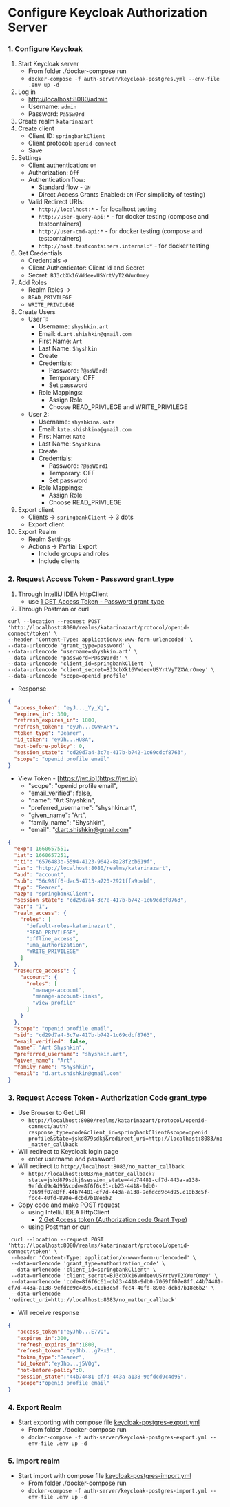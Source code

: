 # Configure Keycloak Authorization Server

### 1. Configure Keycloak

1. Start Keycloak server 
   - From folder ./docker-compose run
   - `docker-compose -f auth-server/keycloak-postgres.yml --env-file .env up -d`
2. Log in 
   - [http://localhost:8080/admin](http://localhost:8080/admin)
   - Username: `admin`
   - Password: `Pa55w0rd`
3. Create realm `katarinazart`
4. Create client
   - Client ID: `springbankClient`
   - Client protocol: `openid-connect`
   - Save
5. Settings
   - Client authentication: `On`
   - Authorization: `Off`
   - Authentication flow:
     - Standard flow - `ON`
     - Direct Access Grants Enabled: `ON` (For simplicity of testing)
   - Valid Redirect URIs:
      - `http://localhost:*` - for localhost testing
      - `http://user-query-api:*` - for docker testing (compose and testcontainers)
      - `http://user-cmd-api:*` - for docker testing (compose and testcontainers)
      - `http://host.testcontainers.internal:*` - for docker testing
6. Get Credentials
   - Credentials ->
   - Client Authenticator: Client Id and Secret
   - Secret: `BJ3cbXk16VWdeevUSYrtVyT2XWurOmey`
7. Add Roles
   - Realm Roles ->
   - `READ_PRIVILEGE`
   - `WRITE_PRIVILEGE`
8. Create Users
   - User 1:
      - Username: `shyshkin.art`
      - Email: `d.art.shishkin@gmail.com`
      - First Name: `Art`
      - Last Name: `Shyshkin`
      - Create
      - Credentials:
         -  Password: `P@ssW0rd!`
         -  Temporary:  OFF
         -  Set password
      - Role Mappings:
        - Assign Role
        - Choose READ_PRIVILEGE and WRITE_PRIVILEGE
   - User 2:
      - Username: `shyshkina.kate`
      - Email: `kate.shishkina@gmail.com`
      - First Name: `Kate`
      - Last Name: `Shyshkina`
      - Create
      - Credentials:
         -  Password: `P@ssW0rd1`
         -  Temporary:  OFF
         -  Set password
      - Role Mappings:
        - Assign Role
        - Choose READ_PRIVILEGE
9. Export client
   - Clients -> `springbankClient` -> 3 dots
   - Export client
10. Export Realm
    - Realm Settings
    - Actions -> Partial Export
      - Include groups and roles
      - Include clients

### 2. Request Access Token - Password grant_type 

1. Through IntelliJ IDEA HttpClient
   - use [1 GET Access Token - Password grant_type](../docker-compose/requests.http)
2. Through Postman or curl  

```shell script
curl --location --request POST 'http://localhost:8080/realms/katarinazart/protocol/openid-connect/token' \
--header 'Content-Type: application/x-www-form-urlencoded' \
--data-urlencode 'grant_type=password' \
--data-urlencode 'username=shyshkin.art' \
--data-urlencode 'password=P@ssW0rd!' \
--data-urlencode 'client_id=springbankClient' \
--data-urlencode 'client_secret=BJ3cbXk16VWdeevUSYrtVyT2XWurOmey' \
--data-urlencode 'scope=openid profile'
```

- Response

```json
{
  "access_token": "eyJ..._Yy_Xg",
  "expires_in": 300,
  "refresh_expires_in": 1800,
  "refresh_token": "eyJh...cGWPAPY",
  "token_type": "Bearer",
  "id_token": "eyJh...HU8A",
  "not-before-policy": 0,
  "session_state": "cd29d7a4-3c7e-417b-b742-1c69cdcf8763",
  "scope": "openid profile email"
}
```
-  View Token - [https://jwt.io](https://jwt.io)
    -  "scope": "openid profile email",
    -  "email_verified": false,
    -  "name": "Art Shyshkin",
    -  "preferred_username": "shyshkin.art",
    -  "given_name": "Art",
    -  "family_name": "Shyshkin",
    -  "email": "d.art.shishkin@gmail.com"
```json
{
  "exp": 1660657551,
  "iat": 1660657251,
  "jti": "6576483b-5594-4123-9642-8a28f2cb619f",
  "iss": "http://localhost:8080/realms/katarinazart",
  "aud": "account",
  "sub": "56c98ff6-dac5-4713-a720-2921ffa9bebf",
  "typ": "Bearer",
  "azp": "springbankClient",
  "session_state": "cd29d7a4-3c7e-417b-b742-1c69cdcf8763",
  "acr": "1",
  "realm_access": {
    "roles": [
      "default-roles-katarinazart",
      "READ_PRIVILEGE",
      "offline_access",
      "uma_authorization",
      "WRITE_PRIVILEGE"
    ]
  },
  "resource_access": {
    "account": {
      "roles": [
        "manage-account",
        "manage-account-links",
        "view-profile"
      ]
    }
  },
  "scope": "openid profile email",
  "sid": "cd29d7a4-3c7e-417b-b742-1c69cdcf8763",
  "email_verified": false,
  "name": "Art Shyshkin",
  "preferred_username": "shyshkin.art",
  "given_name": "Art",
  "family_name": "Shyshkin",
  "email": "d.art.shishkin@gmail.com"
}
```

### 3. Request Access Token - Authorization Code grant_type

- Use Browser to Get URI
    -  `http://localhost:8080/realms/katarinazart/protocol/openid-connect/auth?response_type=code&client_id=springbankClient&scope=openid profile&state=jskd879sdkj&redirect_uri=http://localhost:8083/no_matter_callback`
- Will redirect to Keycloak login page
    -  enter username and password
- Will redirect to `http://localhost:8083/no_matter_callback`
    -  `http://localhost:8083/no_matter_callback?state=jskd879sdkj&session_state=44b74481-cf7d-443a-a138-9efdcd9c4d95&code=8f6f6c61-db23-4418-9db0-7069ff07e8ff.44b74481-cf7d-443a-a138-9efdcd9c4d95.c10b3c5f-fcc4-40fd-890e-dcbd7b18e6b2`
- Copy code and make POST request
  - using IntelliJ IDEA HttpClient
    - [2 Get Access token (Authorization code Grant Type)](../docker-compose/requests.http)
  - using Postman or curl
```shell script
 curl --location --request POST 'http://localhost:8080/realms/katarinazart/protocol/openid-connect/token' \
 --header 'Content-Type: application/x-www-form-urlencoded' \
 --data-urlencode 'grant_type=authorization_code' \
 --data-urlencode 'client_id=springbankClient' \
 --data-urlencode 'client_secret=BJ3cbXk16VWdeevUSYrtVyT2XWurOmey' \
 --data-urlencode 'code=8f6f6c61-db23-4418-9db0-7069ff07e8ff.44b74481-cf7d-443a-a138-9efdcd9c4d95.c10b3c5f-fcc4-40fd-890e-dcbd7b18e6b2' \
 --data-urlencode 'redirect_uri=http://localhost:8083/no_matter_callback'
```
-  Will receive response
```json
{
   "access_token":"eyJhb...E7VQ",
   "expires_in":300,
   "refresh_expires_in":1800,
   "refresh_token":"eyJhb...g7Hx0",
   "token_type":"Bearer",
   "id_token":"eyJhb...j5VQg",
   "not-before-policy":0,
   "session_state":"44b74481-cf7d-443a-a138-9efdcd9c4d95",
   "scope":"openid profile email"
}
```

### 4. Export Realm

- Start exporting with compose file [keycloak-postgres-export.yml](/docker-compose/auth-server/keycloak-postgres-export.yml)
  - From folder ./docker-compose run
  - `docker-compose -f auth-server/keycloak-postgres-export.yml --env-file .env up -d`

### 5. Import realm

- Start import with compose file [keycloak-postgres-import.yml](/docker-compose/auth-server/keycloak-postgres-import.yml)
    - From folder ./docker-compose run
    - `docker-compose -f auth-server/keycloak-postgres-import.yml --env-file .env up -d`



